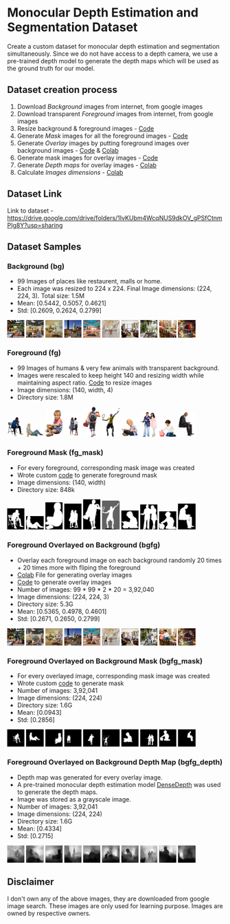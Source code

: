 

# Monocular Depth Estimation and Segmentation Dataset

Create a custom dataset for monocular depth estimation and segmentation simultaneously. Since we do not have access to a depth camera, we use a pre-trained depth model to generate the depth maps which will be used as the ground truth for our model.

## Dataset creation process
1. Download *Background* images from internet, from google images
2. Download transparent *Foreground* images from internet, from google images
3. Resize background & foreground images - [Code](https://github.com/anuragal/fg_bg_dataset/blob/master/utils/image_resize.py)
4. Generate *Mask* images for all the foreground images - [Code](https://github.com/anuragal/fg_bg_dataset/blob/master/utils/mask.py)
5. Generate *Overlay* images by putting foreground images over background images - [Code](https://github.com/anuragal/fg_bg_dataset/blob/master/utils/overlay.py) & [Colab](https://github.com/anuragal/fg_bg_dataset/blob/master/colab_overlay_mask_creation.ipynb)
6. Generate mask images for overlay images - [Code](https://github.com/anuragal/fg_bg_dataset/blob/master/utils/mask.py)
7. Generate *Depth maps* for overlay images - [Colab](https://github.com/anuragal/DepthModel/blob/master/DenseDepth.ipynb)
8. Calculate *Images dimensions* - [Colab](https://github.com/anuragal/DepthModel/blob/master/generate_data_stats.ipynb)

## Dataset Link
Link to dataset - https://drive.google.com/drive/folders/1IvKUbm4WcqNUS9dkOV_gPSfCtnmPIg8Y?usp=sharing

## Dataset Samples

### Background (bg)
 - 99 Images of places like restaurent, malls or home.
 - Each image was resized to 224 x 224. Final Image dimensions: (224, 224, 3). Total size: 1.5M
 - Mean: [0.5442, 0.5057, 0.4621]
 - Std: [0.2609, 0.2624, 0.2799]

<a href="url"><img src="https://github.com/anuragal/fg_bg_dataset/blob/master/bg/bg_001.jpg" height="8%" width="8%" ></a>
<a href="url"><img src="https://github.com/anuragal/fg_bg_dataset/blob/master/bg/bg_002.jpg" height="8%" width="8%" ></a>
<a href="url"><img src="https://github.com/anuragal/fg_bg_dataset/blob/master/bg/bg_003.jpg" height="8%" width="8%" ></a>
<a href="url"><img src="https://github.com/anuragal/fg_bg_dataset/blob/master/bg/bg_011.jpg" height="8%" width="8%" ></a>
<a href="url"><img src="https://github.com/anuragal/fg_bg_dataset/blob/master/bg/bg_005.jpg" height="8%" width="8%" ></a>
<a href="url"><img src="https://github.com/anuragal/fg_bg_dataset/blob/master/bg/bg_006.jpg" height="8%" width="8%" ></a>
<a href="url"><img src="https://github.com/anuragal/fg_bg_dataset/blob/master/bg/bg_007.jpg" height="8%" width="8%" ></a>
<a href="url"><img src="https://github.com/anuragal/fg_bg_dataset/blob/master/bg/bg_008.jpg" height="8%" width="8%" ></a>
<a href="url"><img src="https://github.com/anuragal/fg_bg_dataset/blob/master/bg/bg_009.jpg" height="8%" width="8%" ></a>
<a href="url"><img src="https://github.com/anuragal/fg_bg_dataset/blob/master/bg/bg_010.jpg" height="8%" width="8%" ></a>

### Foreground (fg)
 - 99 Images of humans & very few animals with transparent background.
 - Images were rescaled to keep height 140 and resizing width while maintaining aspect ratio. [Code](https://github.com/anuragal/fg_bg_dataset/blob/master/utils/image_resize.py) to resize images
 - Image dimensions: (140, width, 4)
 - Directory size: 1.8M

<a href="url"><img src="https://github.com/anuragal/fg_bg_dataset/blob/master/fg/fg_001.png" height="8%" width="8%" ></a>
<a href="url"><img src="https://github.com/anuragal/fg_bg_dataset/blob/master/fg/fg_002.png" height="8%" width="8%" ></a>
<a href="url"><img src="https://github.com/anuragal/fg_bg_dataset/blob/master/fg/fg_003.png" height="8%" width="8%" ></a>
<a href="url"><img src="https://github.com/anuragal/fg_bg_dataset/blob/master/fg/fg_011.png" height="8%" width="8%" ></a>
<a href="url"><img src="https://github.com/anuragal/fg_bg_dataset/blob/master/fg/fg_005.png" height="8%" width="8%" ></a>
<a href="url"><img src="https://github.com/anuragal/fg_bg_dataset/blob/master/fg/fg_006.png" height="8%" width="8%" ></a>
<a href="url"><img src="https://github.com/anuragal/fg_bg_dataset/blob/master/fg/fg_007.png" height="8%" width="8%" ></a>
<a href="url"><img src="https://github.com/anuragal/fg_bg_dataset/blob/master/fg/fg_008.png" height="8%" width="8%" ></a>
<a href="url"><img src="https://github.com/anuragal/fg_bg_dataset/blob/master/fg/fg_009.png" height="8%" width="8%" ></a>
<a href="url"><img src="https://github.com/anuragal/fg_bg_dataset/blob/master/fg/fg_010.png" height="8%" width="8%" ></a>

### Foreground Mask (fg_mask)
 - For every foreground, corresponding mask image was created
 - Wrote custom [code](https://github.com/anuragal/fg_bg_dataset/blob/master/utils/mask.py) to generate foreground mask
 - Image dimensions: (140, width)
 - Directory size: 848k
 
 <a href="url"><img src="https://github.com/anuragal/fg_bg_dataset/blob/master/fg_mask/mask_fg_001.png" height="8%" width="8%" ></a>
<a href="url"><img src="https://github.com/anuragal/fg_bg_dataset/blob/master/fg_mask/mask_fg_002.png" height="8%" width="8%" ></a>
<a href="url"><img src="https://github.com/anuragal/fg_bg_dataset/blob/master/fg_mask/mask_fg_003.png" height="8%" width="8%" ></a>
<a href="url"><img src="https://github.com/anuragal/fg_bg_dataset/blob/master/fg_mask/mask_fg_011.png" height="8%" width="8%" ></a>
<a href="url"><img src="https://github.com/anuragal/fg_bg_dataset/blob/master/fg_mask/mask_fg_005.png" height="8%" width="8%" ></a>
<a href="url"><img src="https://github.com/anuragal/fg_bg_dataset/blob/master/fg_mask/mask_fg_006.png" height="8%" width="8%" ></a>
<a href="url"><img src="https://github.com/anuragal/fg_bg_dataset/blob/master/fg_mask/mask_fg_007.png" height="8%" width="8%" ></a>
<a href="url"><img src="https://github.com/anuragal/fg_bg_dataset/blob/master/fg_mask/mask_fg_008.png" height="8%" width="8%" ></a>
<a href="url"><img src="https://github.com/anuragal/fg_bg_dataset/blob/master/fg_mask/mask_fg_009.png" height="8%" width="8%" ></a>
<a href="url"><img src="https://github.com/anuragal/fg_bg_dataset/blob/master/fg_mask/mask_fg_010.png" height="8%" width="8%" ></a>

### Foreground Overlayed on Background (bgfg)
 - Overlay each foreground image on each background randomly 20 times + 20 times more with fliping the foreground
 - [Colab](https://github.com/anuragal/fg_bg_dataset/blob/master/colab_overlay_mask_creation.ipynb) File for generating overlay images
 - [Code](https://github.com/anuragal/fg_bg_dataset/blob/master/utils/overlay.py) to generate overlay images
 - Number of images: 99 * 99 * 2 * 20 = 3,92,040
 - Image dimensions: (224, 224, 3)
 - Directory size: 5.3G
 - Mean: [0.5365, 0.4978, 0.4601]
 - Std: [0.2671, 0.2650, 0.2799]

<a href="url"><img src="https://github.com/anuragal/fg_bg_dataset/blob/master/bgfg_overlay/ol_bg001fg0011_fg_001.png" height="8%" width="8%" ></a>
<a href="url"><img src="https://github.com/anuragal/fg_bg_dataset/blob/master/bgfg_overlay/ol_bg002fg0021_fg_002.png" height="8%" width="8%" ></a>
<a href="url"><img src="https://github.com/anuragal/fg_bg_dataset/blob/master/bgfg_overlay/ol_bg003fg0031_fg_003.png" height="8%" width="8%" ></a>
<a href="url"><img src="https://github.com/anuragal/fg_bg_dataset/blob/master/bgfg_overlay/ol_bg011fg0111_fg_011.png" height="8%" width="8%" ></a>
<a href="url"><img src="https://github.com/anuragal/fg_bg_dataset/blob/master/bgfg_overlay/ol_bg005fg0051_fg_005.png" height="8%" width="8%" ></a>
<a href="url"><img src="https://github.com/anuragal/fg_bg_dataset/blob/master/bgfg_overlay/ol_bg006fg0061_fg_006.png" height="8%" width="8%" ></a>
<a href="url"><img src="https://github.com/anuragal/fg_bg_dataset/blob/master/bgfg_overlay/ol_bg007fg0071_fg_007.png" height="8%" width="8%" ></a>
<a href="url"><img src="https://github.com/anuragal/fg_bg_dataset/blob/master/bgfg_overlay/ol_bg008fg0081_fg_008.png" height="8%" width="8%" ></a>
<a href="url"><img src="https://github.com/anuragal/fg_bg_dataset/blob/master/bgfg_overlay/ol_bg009fg0091_fg_009.png" height="8%" width="8%" ></a>
<a href="url"><img src="https://github.com/anuragal/fg_bg_dataset/blob/master/bgfg_overlay/ol_bg010fg0101_fg_010.png" height="8%" width="8%" ></a>

### Foreground Overlayed on Background Mask (bgfg_mask)
 - For every overlayed image, corresponding mask image was created
 - Wrote custom [code](https://github.com/anuragal/fg_bg_dataset/blob/master/utils/mask.py) to generate mask
 - Number of images: 3,92,041
 - Image dimensions: (224, 224)
 - Directory size: 1.6G
 - Mean: [0.0943]
 - Std: [0.2856]

<a href="url"><img src="https://github.com/anuragal/fg_bg_dataset/blob/master/bgfg_mask/mask_ol_bg001fg0011_fg_001.png" height="8%" width="8%" ></a>
<a href="url"><img src="https://github.com/anuragal/fg_bg_dataset/blob/master/bgfg_mask/mask_ol_bg002fg0021_fg_002.png" height="8%" width="8%" ></a>
<a href="url"><img src="https://github.com/anuragal/fg_bg_dataset/blob/master/bgfg_mask/mask_ol_bg003fg0031_fg_003.png" height="8%" width="8%" ></a>
<a href="url"><img src="https://github.com/anuragal/fg_bg_dataset/blob/master/bgfg_mask/mask_ol_bg011fg0111_fg_011.png" height="8%" width="8%" ></a>
<a href="url"><img src="https://github.com/anuragal/fg_bg_dataset/blob/master/bgfg_mask/mask_ol_bg005fg0051_fg_005.png" height="8%" width="8%" ></a>
<a href="url"><img src="https://github.com/anuragal/fg_bg_dataset/blob/master/bgfg_mask/mask_ol_bg006fg0061_fg_006.png" height="8%" width="8%" ></a>
<a href="url"><img src="https://github.com/anuragal/fg_bg_dataset/blob/master/bgfg_mask/mask_ol_bg007fg0071_fg_007.png" height="8%" width="8%" ></a>
<a href="url"><img src="https://github.com/anuragal/fg_bg_dataset/blob/master/bgfg_mask/mask_ol_bg008fg0081_fg_008.png" height="8%" width="8%" ></a>
<a href="url"><img src="https://github.com/anuragal/fg_bg_dataset/blob/master/bgfg_mask/mask_ol_bg009fg0091_fg_009.png" height="8%" width="8%" ></a>
<a href="url"><img src="https://github.com/anuragal/fg_bg_dataset/blob/master/bgfg_mask/mask_ol_bg010fg0101_fg_010.png" height="8%" width="8%" ></a>


### Foreground Overlayed on Background Depth Map (bgfg_depth)
 - Depth map was generated for every overlay image.
 - A pre-trained monocular depth estimation model [DenseDepth](https://github.com/anuragal/DepthModel/blob/master/DenseDepth.ipynb) was used to generate the depth maps.
 - Image was stored as a grayscale image.
 - Number of images: 3,92,041
 - Image dimensions: (224, 224)
 - Directory size: 1.6G
 - Mean: [0.4334]
 - Std: [0.2715]


<a href="url"><img src="https://github.com/anuragal/fg_bg_dataset/blob/master/bgfg_depth/depth_ol_bg001fg0011_fg_001.jpg" height="8%" width="8%" ></a>
<a href="url"><img src="https://github.com/anuragal/fg_bg_dataset/blob/master/bgfg_depth/depth_ol_bg002fg0021_fg_002.jpg" height="8%" width="8%" ></a>
<a href="url"><img src="https://github.com/anuragal/fg_bg_dataset/blob/master/bgfg_depth/depth_ol_bg003fg0031_fg_003.jpg" height="8%" width="8%" ></a>
<a href="url"><img src="https://github.com/anuragal/fg_bg_dataset/blob/master/bgfg_depth/depth_ol_bg011fg0111_fg_011.jpg" height="8%" width="8%" ></a>
<a href="url"><img src="https://github.com/anuragal/fg_bg_dataset/blob/master/bgfg_depth/depth_ol_bg005fg0051_fg_005.jpg" height="8%" width="8%" ></a>
<a href="url"><img src="https://github.com/anuragal/fg_bg_dataset/blob/master/bgfg_depth/depth_ol_bg006fg0061_fg_006.jpg" height="8%" width="8%" ></a>
<a href="url"><img src="https://github.com/anuragal/fg_bg_dataset/blob/master/bgfg_depth/depth_ol_bg007fg0071_fg_007.jpg" height="8%" width="8%" ></a>
<a href="url"><img src="https://github.com/anuragal/fg_bg_dataset/blob/master/bgfg_depth/depth_ol_bg008fg0081_fg_008.jpg" height="8%" width="8%" ></a>
<a href="url"><img src="https://github.com/anuragal/fg_bg_dataset/blob/master/bgfg_depth/depth_ol_bg009fg0091_fg_009.jpg" height="8%" width="8%" ></a>
<a href="url"><img src="https://github.com/anuragal/fg_bg_dataset/blob/master/bgfg_depth/depth_ol_bg010fg0101_fg_010.jpg" height="8%" width="8%" ></a>


## Disclaimer
I don't own any of the above images, they are downloaded from google image search. These images are only used for learning purpose. Images are owned by respective owners. 
